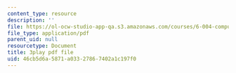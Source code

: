 ```yaml
---
content_type: resource
description: ''
file: https://ol-ocw-studio-app-qa.s3.amazonaws.com/courses/6-004-computation-structures-spring-2017/46cb5d6a5871a03327867402a1c197f0_p2DReFbW35c.pdf
file_type: application/pdf
parent_uid: null
resourcetype: Document
title: 3play pdf file
uid: 46cb5d6a-5871-a033-2786-7402a1c197f0
---
```

